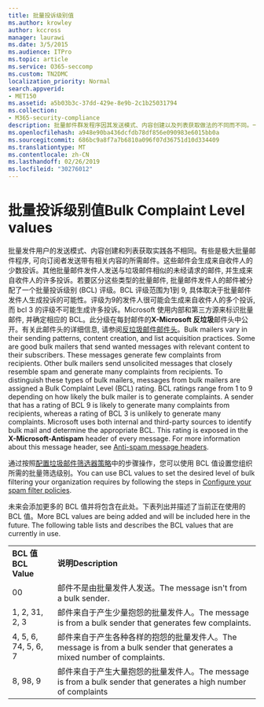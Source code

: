 ```yaml
---
title: 批量投诉级别值
ms.author: krowley
author: kccross
manager: laurawi
ms.date: 3/5/2015
ms.audience: ITPro
ms.topic: article
ms.service: O365-seccomp
ms.custom: TN2DMC
localization_priority: Normal
search.appverid:
- MET150
ms.assetid: a5b03b3c-37dd-429e-8e9b-2c1b25031794
ms.collection:
- M365-security-compliance
description: 批量邮件群发程序因其发送模式、内容创建以及列表获取做法的不同而不同。一些是合理的批量邮件群发程序，可以将所需的邮件和相关内容发送到它们的订阅者。这些邮件使收件人产生少量抱怨。其他批量邮件群发程序发送与垃圾邮件极其相似的未经请求的邮件，并且使收件人产生许多抱怨。为了区分这些类型的批量邮件群发程序，会为批量邮件群发程序中的邮件分配批量投诉级别 (BCL) 评级。BCL 评级范围介于 1 到 9 之间，这取决于批量邮件群发程序产生抱怨的可能性大小。BCL 评级为 9 的发件人可能使收件人产生许多抱怨，而 BCL 评级为 3 的发件人产生许多抱怨的可能性较小。Microsoft 使用内部和第三方源识别批量邮件，并确定适当的 BCL。此评级显示在每封邮件的"X-Microsoft-Antispam"标头中。有关此邮件头的详细信息，请参阅反垃圾邮件邮件头。
ms.openlocfilehash: a948e90ba436dcfdb78df856e090983e6015bb0a
ms.sourcegitcommit: 686bc9a8f7a7b6810a096f07d36751d10d334409
ms.translationtype: MT
ms.contentlocale: zh-CN
ms.lasthandoff: 02/26/2019
ms.locfileid: "30276012"
---
```

# <a name="bulk-complaint-level-values"></a><span data-ttu-id="ff91c-112">批量投诉级别值</span><span class="sxs-lookup"><span data-stu-id="ff91c-112">Bulk Complaint Level values</span></span>

<span data-ttu-id="ff91c-p102">批量发件用户的发送模式、内容创建和列表获取实践各不相同。有些是极大批量邮件程序, 可向订阅者发送带有相关内容的所需邮件。这些邮件会生成来自收件人的少数投诉。其他批量邮件发件人发送与垃圾邮件相似的未经请求的邮件, 并生成来自收件人的许多投诉。若要区分这些类型的批量邮件, 批量邮件发件人的邮件被分配了一个批量投诉级别 (BCL) 评级。BCL 评级范围为1到 9, 具体取决于批量邮件发件人生成投诉的可能性。评级为9的发件人很可能会生成来自收件人的多个投诉, 而 bcl 3 的评级不可能生成许多投诉。Microsoft 使用内部和第三方源来标识批量邮件, 并确定相应的 BCL。此分级在每封邮件的**X-Microsoft 反垃圾**邮件头中公开。有关此邮件头的详细信息, 请参阅[反垃圾邮件邮件头](anti-spam-message-headers.md)。</span><span class="sxs-lookup"><span data-stu-id="ff91c-p102">Bulk mailers vary in their sending patterns, content creation, and list acquisition practices. Some are good bulk mailers that send wanted messages with relevant content to their subscribers. These messages generate few complaints from recipients. Other bulk mailers send unsolicited messages that closely resemble spam and generate many complaints from recipients. To distinguish these types of bulk mailers, messages from bulk mailers are assigned a Bulk Complaint Level (BCL) rating. BCL ratings range from 1 to 9 depending on how likely the bulk mailer is to generate complaints. A sender that has a rating of BCL 9 is likely to generate many complaints from recipients, whereas a rating of BCL 3 is unlikely to generate many complaints. Microsoft uses both internal and third-party sources to identify bulk mail and determine the appropriate BCL. This rating is exposed in the **X-Microsoft-Antispam** header of every message. For more information about this message header, see [Anti-spam message headers](anti-spam-message-headers.md).</span></span> 
  
<span data-ttu-id="ff91c-123">通过按照[配置垃圾邮件筛选器策略](configure-your-spam-filter-policies.md)中的步骤操作，您可以使用 BCL 值设置您组织所需的批量筛选级别。</span><span class="sxs-lookup"><span data-stu-id="ff91c-123">You can use BCL values to set the desired level of bulk filtering your organization requires by following the steps in [Configure your spam filter policies](configure-your-spam-filter-policies.md).</span></span>
  
<span data-ttu-id="ff91c-p103">未来会添加更多的 BCL 值并将包含在此处。下表列出并描述了当前正在使用的 BCL 值。</span><span class="sxs-lookup"><span data-stu-id="ff91c-p103">More BCL values are being added and will be included here in the future. The following table lists and describes the BCL values that are currently in use.</span></span>
  
|||
|:-----|:-----|
|<span data-ttu-id="ff91c-126">**BCL 值**</span><span class="sxs-lookup"><span data-stu-id="ff91c-126">**BCL Value**</span></span> <br/> |<span data-ttu-id="ff91c-127">**说明**</span><span class="sxs-lookup"><span data-stu-id="ff91c-127">**Description**</span></span> <br/> |
|<span data-ttu-id="ff91c-128">0</span><span class="sxs-lookup"><span data-stu-id="ff91c-128">0</span></span>  <br/> |<span data-ttu-id="ff91c-129">邮件不是由批量发件人发送。</span><span class="sxs-lookup"><span data-stu-id="ff91c-129">The message isn't from a bulk sender.</span></span>  <br/> |
|<span data-ttu-id="ff91c-130">1, 2, 3</span><span class="sxs-lookup"><span data-stu-id="ff91c-130">1, 2, 3</span></span>  <br/> |<span data-ttu-id="ff91c-131">邮件来自于产生少量抱怨的批量发件人。</span><span class="sxs-lookup"><span data-stu-id="ff91c-131">The message is from a bulk sender that generates few complaints.</span></span>  <br/> |
|<span data-ttu-id="ff91c-132">4, 5, 6, 7</span><span class="sxs-lookup"><span data-stu-id="ff91c-132">4, 5, 6, 7</span></span>  <br/> |<span data-ttu-id="ff91c-133">邮件来自于产生各种各样的抱怨的批量发件人。</span><span class="sxs-lookup"><span data-stu-id="ff91c-133">The message is from a bulk sender that generates a mixed number of complaints.</span></span>  <br/> |
|<span data-ttu-id="ff91c-134">8, 9</span><span class="sxs-lookup"><span data-stu-id="ff91c-134">8, 9</span></span>  <br/> |<span data-ttu-id="ff91c-135">邮件来自于产生大量抱怨的批量发件人。</span><span class="sxs-lookup"><span data-stu-id="ff91c-135">The message is from a bulk sender that generates a high number of complaints</span></span>  <br/> |
   

